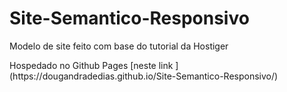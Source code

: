 # Site-Semantico-Responsivo

<p>Modelo de site feito com base do tutorial da Hostiger
  
<p>Hospedado no Github Pages [neste link ](https://dougandradedias.github.io/Site-Semantico-Responsivo/)
